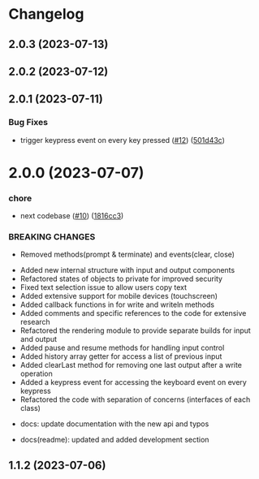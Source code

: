 # Changelog

## 2.0.3 (2023-07-13)

## 2.0.2 (2023-07-12)

## 2.0.1 (2023-07-11)


### Bug Fixes

* trigger keypress event on every key pressed ([#12](https://github.com/henryhale/xterminal/issues/12)) ([501d43c](https://github.com/henryhale/xterminal/commit/501d43cbc78a817a0e7915526b250e0c1b3377a4))

# 2.0.0 (2023-07-07)


### chore

* next codebase  ([#10](https://github.com/henryhale/xterminal/issues/10)) ([1816cc3](https://github.com/henryhale/xterminal/commit/1816cc362920be8a623ab10d0144b10baf5166f3))


### BREAKING CHANGES

* Removed methods(prompt & terminate) and events(clear, close)

- Added new internal structure with input and output components
- Refactored states of objects to private for improved security
- Fixed text selection issue to allow users copy text
- Added extensive support for mobile devices (touchscreen)
- Added callback functions in for write and writeln methods
- Added comments and specific references to the code for extensive research
- Refactored the rendering module to provide separate builds for input and output
- Added pause and resume methods for handling input control
- Added history array getter for access a list of previous input
- Added clearLast method for removing one last output after a write operation
- Added a keypress event for accessing the keyboard event on every keypress
- Refactored the code with separation of concerns (interfaces of each class)

* docs: update documentation with the new api and typos

* docs(readme): updated and added development section

## 1.1.2 (2023-07-06)